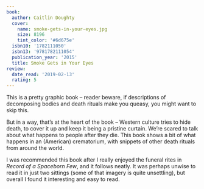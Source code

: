 ```yaml
---
book:
  author: Caitlin Doughty
  cover:
    name: smoke-gets-in-your-eyes.jpg
    size: 8196
    tint_color: '#6d675e'
  isbn10: '1782111050'
  isbn13: '9781782111054'
  publication_year: '2015'
  title: Smoke Gets in Your Eyes
review:
  date_read: '2019-02-13'
  rating: 5
---
```


This is a pretty graphic book – reader beware, if descriptions of decomposing bodies and death rituals make you queasy, you might want to skip this.

But in a way, that’s at the heart of the book – Western culture tries to hide death, to cover it up and keep it being a pristine curtain. We’re scared to talk about what happens to people after they die. This book shows a bit of what happens in an (American) crematorium, with snippets of other death rituals from around the world.

I was recommended this book after I really enjoyed the funeral rites in *Record of a Spaceborn Few*, and it follows neatly. It was perhaps unwise to read it in just two sittings (some of that imagery is quite unsettling), but overall I found it interesting and easy to read.
